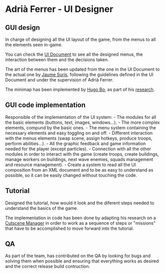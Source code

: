 # Adrià Ferrer - UI Designer

## GUI design
In charge of designing all the UI layout of the game, from the menus to all the elements seen in-game.

You can check the [UI Document](https://github.com/LazyFoxStudio/Project-2/wiki/3.-UI-Document) to see all the designed menus, the interaction
between them and the decisions taken.

The art of the menus has been updated from the one in the UI Document to the actual one by [Jaume Surís](https://lazyfoxstudio.github.io/Project-2/jaume),
following the guidelines defined in the UI Document and under the supervision of Adrià Ferrer.

The minimap has been implemented by [Hugo Bo](https://lazyfoxstudio.github.io/Project-2/hugo), as part of his [research](https://hugo-bo-diaz.github.io/Minimap-research/).

## GUI code implementation
Responsible of the implementation of the UI system:
	- The modules for all the basic elements (buttons, text, images, windows...).
	- The more complex elements, compund by the basic ones.
	- The menu system containing the necessary elements and easy toggling on and off.
	- Different interaction with the menus elements (swap scene, assign hotkeys, produce troops, perform abilities...).
	- All the graphic feedback and game information needed for the player (except particles).
	- Connection with all the other modules in order to interact with the game (create troops, create buildings, manage workers on buildings, next wave enemies, squads management and resource management).
	- Create a system to read all the UI composition from an XML document and to be as easy to understand as possible, so it can be easily changed without touching the code.
	
## Tutorial
Designed the tutorial, how would it look and the diferent steps needed to understand the basics of the game.

The implementation in code has been done by adapting his research on a [Cutscene Manager](https://adria-f.github.io/Cutscene-Manager/) in order to work
as a sequence of steps or "missions" that have to be accomplished to move forward into the tutorial.

## QA
As part of the team, has contributed on the QA by looking for bugs and solving them when possible
and ensuring that everything works as desired and the correct release build contruction.
